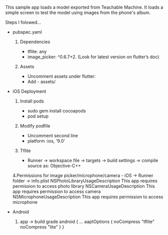 This sample app loads a model exported from Teachable Machine. 
It loads a simple screen to test the model using images from the phone's album.

Steps I folowed...

- pubspec.yaml
	1. Dependencies
		- tflite: any
 		- image_picker: ^0.6.7+2. (Look for latest version on flutter’s doc)

	2. Assets
		- Uncomment assets under flutter:
		- Add - assets/

- iOS Deployment

	1. Install pods 
		- sudo gem install cocoapods
		- pod setup

	2. Modify podfile
		- Uncomment second line
		- platform :ios, '9.0'

	3. Tflite
		- Runner -> workspace file -> targets -> build settings -> compile source as: Objective-C++

	4.Permissions for image picker/microphone/camera
		- iOS -> Runner folder -> info.plist
		<key>NSPhotoLibraryUsageDescription</key>
		<string>This app requires permission to access photo library</string>
		<key>NSCameraUsageDescription</key>
		<string>This app requires permission to access camera</string>
		<key>NSMicrophoneUsageDescription</key>
		<string>This app requires permission to access microphone</string>
		

- Android
	1. app -> build grade
		android {
			…
			aaptOptions {
        				noCompress "tflite"
        				noCompress "lite"
    			}
		}
	
